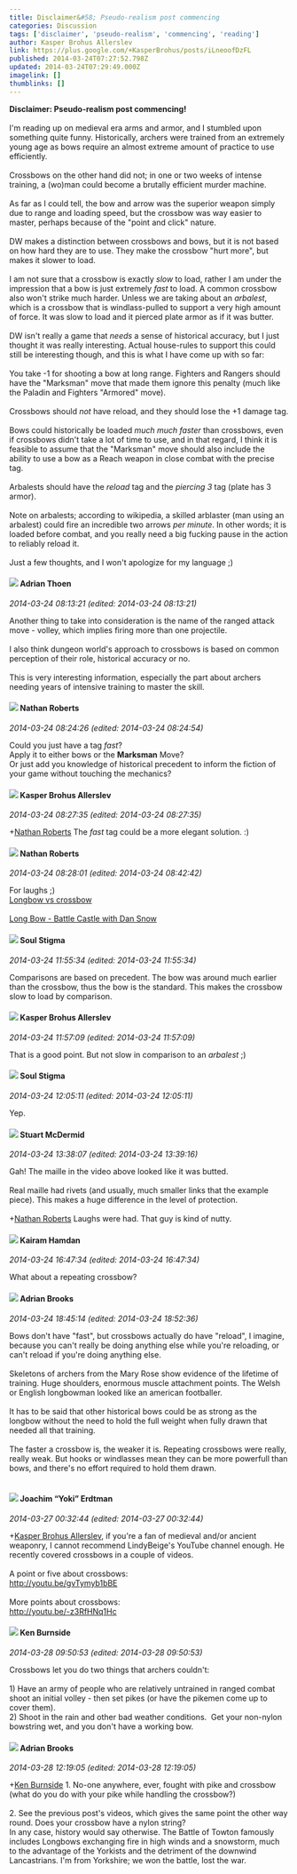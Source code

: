 ```yaml
---
title: Disclaimer&#58; Pseudo-realism post commencing
categories: Discussion
tags: ['disclaimer', 'pseudo-realism', 'commencing', 'reading']
author: Kasper Brohus Allerslev
link: https://plus.google.com/+KasperBrohus/posts/iLneoofDzFL
published: 2014-03-24T07:27:52.798Z
updated: 2014-03-24T07:29:49.000Z
imagelink: []
thumblinks: []
---
```


<b>Disclaimer: Pseudo-realism post commencing!</b><br /><br />I&#39;m reading up on medieval era arms and armor, and I stumbled upon something quite funny. Historically, archers were trained from an extremely young age as bows require an almost extreme amount of practice to use efficiently.<br /><br />Crossbows on the other hand did not; in one or two weeks of intense training, a (wo)man could become a brutally efficient murder machine.<br /><br />As far as I could tell, the bow and arrow was the superior weapon simply due to range and loading speed, but the crossbow was way easier to master, perhaps because of the &quot;point and click&quot; nature.<br /><br />DW makes a distinction between crossbows and bows, but it is not based on how hard they are to use. They make the crossbow &quot;hurt more&quot;, but makes it slower to load.<br /><br />I am not sure that a crossbow is exactly <i>slow</i> to load, rather I am under the impression that a bow is just extremely <i>fast</i> to load. A common crossbow also won&#39;t strike much harder. Unless we are taking about an <i>arbalest</i>, which is a crossbow that is windlass-pulled to support a very high amount of force. It was slow to load and it pierced plate armor as if it was butter.<br /><br />DW isn&#39;t really a game that <i>needs</i> a sense of historical accuracy, but I just thought it was really interesting. Actual house-rules to support this could still be interesting though, and this is what I have come up with so far:<br /><br />You take -1 for shooting a bow at long range. Fighters and Rangers should have the &quot;Marksman&quot; move that made them ignore this penalty (much like the Paladin and Fighters &quot;Armored&quot; move).<br /><br />Crossbows should <i>not</i> have reload, and they should lose the +1 damage tag.<br /><br />Bows could historically be loaded <i>much much faster</i> than crossbows, even if crossbows didn&#39;t take a lot of time to use, and in that regard, I think it is feasible to assume that the &quot;Marksman&quot; move should also include the ability to use a bow as a Reach weapon in close combat with the precise tag.<br /><br />Arbalests should have the <i>reload</i> tag and the <i>piercing 3</i> tag (plate has 3 armor).<br /><br />Note on arbalests; according to wikipedia, a skilled arblaster (man using an arbalest) could fire an incredible two arrows <i>per minute</i>. In other words; it is loaded before combat, and you really need a big fucking pause in the action to reliably reload it.<br /><br />Just a few thoughts, and I won&#39;t apologize for my language ;)
<div id='comment z131w1o4fwmzyl5br04ccboiarzdtj14dhs'>
  <h4><img src='{{site.baseurl}}//images/avatars/113847025671240258531_photo.jpg'> Adrian Thoen</h4>
      <p><cite>2014-03-24 08:13:21 (edited: 2014-03-24 08:13:21)</cite></p>
        <p>Another thing to take into consideration is the name of the ranged attack move - volley, which implies firing more than one projectile.<br /><br />I also think dungeon world&#39;s approach to crossbows is based on common perception of their role, historical accuracy or no.<br /><br />This is very interesting information, especially the part about archers needing years of intensive training to master the skill.</p>
</div>
        

<div id='comment z131w1o4fwmzyl5br04ccboiarzdtj14dhs'>
  <h4><img src='{{site.baseurl}}//images/avatars/117646243340764868749_photo.jpg'> Nathan Roberts</h4>
      <p><cite>2014-03-24 08:24:26 (edited: 2014-03-24 08:24:54)</cite></p>
        <p>Could you just have a tag <i>fast</i>?<br />Apply it to either bows or the <b>Marksman</b> Move?<br />Or just add you knowledge of historical precedent to inform the fiction of your game without touching the mechanics?</p>
</div>
        

<div id='comment z131w1o4fwmzyl5br04ccboiarzdtj14dhs'>
  <h4><img src='{{site.baseurl}}//images/avatars/110937611143261107555_photo.jpg'> Kasper Brohus Allerslev</h4>
      <p><cite>2014-03-24 08:27:35 (edited: 2014-03-24 08:27:35)</cite></p>
        <p><span class="proflinkWrapper"><span class="proflinkPrefix">+</span><a class="proflink" href="https://plus.google.com/117646243340764868749" oid="117646243340764868749">Nathan Roberts</a></span> The <i>fast</i> tag could be a more elegant solution. :)</p>
</div>
        

<div id='comment z131w1o4fwmzyl5br04ccboiarzdtj14dhs'>
  <h4><img src='{{site.baseurl}}//images/avatars/117646243340764868749_photo.jpg'> Nathan Roberts</h4>
      <p><cite>2014-03-24 08:28:01 (edited: 2014-03-24 08:42:42)</cite></p>
        <p>For laughs ;)<br /><a href="https://www.youtube.com/watch?v=-G86vNxuIB0" class="ot-anchor">Longbow vs crossbow</a><br /><br /><a href="https://www.youtube.com/watch?v=bGcm-J1ggfw" class="ot-anchor">Long Bow - Battle Castle with Dan Snow</a></p>
</div>
        

<div id='comment z131w1o4fwmzyl5br04ccboiarzdtj14dhs'>
  <h4><img src='{{site.baseurl}}//images/avatars/111544129432437862475_photo.jpg'> Soul Stigma</h4>
      <p><cite>2014-03-24 11:55:34 (edited: 2014-03-24 11:55:34)</cite></p>
        <p>Comparisons are based on precedent.  The bow was around much earlier than the crossbow, thus the bow is the standard.  This makes the crossbow slow to load by comparison.</p>
</div>
        

<div id='comment z131w1o4fwmzyl5br04ccboiarzdtj14dhs'>
  <h4><img src='{{site.baseurl}}//images/avatars/110937611143261107555_photo.jpg'> Kasper Brohus Allerslev</h4>
      <p><cite>2014-03-24 11:57:09 (edited: 2014-03-24 11:57:09)</cite></p>
        <p>That is a good point. But not slow in comparison to an <i>arbalest</i> ;)</p>
</div>
        

<div id='comment z131w1o4fwmzyl5br04ccboiarzdtj14dhs'>
  <h4><img src='{{site.baseurl}}//images/avatars/111544129432437862475_photo.jpg'> Soul Stigma</h4>
      <p><cite>2014-03-24 12:05:11 (edited: 2014-03-24 12:05:11)</cite></p>
        <p>Yep.</p>
</div>
        

<div id='comment z131w1o4fwmzyl5br04ccboiarzdtj14dhs'>
  <h4><img src='{{site.baseurl}}//images/avatars/106869300898899999469_photo.jpg'> Stuart McDermid</h4>
      <p><cite>2014-03-24 13:38:07 (edited: 2014-03-24 13:39:16)</cite></p>
        <p>Gah! The maille in the video above looked like it was butted.<br /><br />Real maille had rivets (and usually, much smaller links that the example piece). This makes a huge difference in the level of protection.<br /><br /><span class="proflinkWrapper"><span class="proflinkPrefix">+</span><a class="proflink" href="https://plus.google.com/117646243340764868749" oid="117646243340764868749">Nathan Roberts</a></span> Laughs were had. That guy is kind of nutty. </p>
</div>
        

<div id='comment z131w1o4fwmzyl5br04ccboiarzdtj14dhs'>
  <h4><img src='{{site.baseurl}}//images/avatars/112378112209094793752_photo.jpg'> Kairam Hamdan</h4>
      <p><cite>2014-03-24 16:47:34 (edited: 2014-03-24 16:47:34)</cite></p>
        <p>What about a repeating crossbow?</p>
</div>
        

<div id='comment z131w1o4fwmzyl5br04ccboiarzdtj14dhs'>
  <h4><img src='{{site.baseurl}}//images/avatars/108928966972117411243_photo.jpg'> Adrian Brooks</h4>
      <p><cite>2014-03-24 18:45:14 (edited: 2014-03-24 18:52:36)</cite></p>
        <p>Bows don&#39;t have &quot;fast&quot;, but crossbows actually do have &quot;reload&quot;, I imagine, because you can&#39;t really be doing anything else while you&#39;re reloading, or can&#39;t reload if you&#39;re doing anything else. <br /><br />Skeletons of archers from the Mary Rose show evidence of the lifetime of training. Huge shoulders, enormous muscle attachment points. The Welsh or English longbowman looked like an american footballer. <br /><br />It has to be said that other historical bows could be as strong as the longbow without the need to hold the full weight when fully drawn that needed all that training.<br /><br />The faster a crossbow is, the weaker it is. Repeating crossbows were really, really weak. But hooks or windlasses mean they can be more powerfull than bows, and there&#39;s no effort required to hold them drawn.<br /><br /></p>
</div>
        

<div id='comment z131w1o4fwmzyl5br04ccboiarzdtj14dhs'>
  <h4><img src='{{site.baseurl}}//images/avatars/117540790518719917699_photo.jpg'> Joachim “Yoki” Erdtman</h4>
      <p><cite>2014-03-27 00:32:44 (edited: 2014-03-27 00:32:44)</cite></p>
        <p><span class="proflinkWrapper"><span class="proflinkPrefix">+</span><a class="proflink" href="https://plus.google.com/110937611143261107555" oid="110937611143261107555">Kasper Brohus Allerslev</a></span>, if you&#39;re a fan of medieval and/or ancient weaponry, I cannot recommend LindyBeige&#39;s YouTube channel enough. He recently covered crossbows in a couple of videos.<br /> <br />A point or five about crossbows:<br /><a href="http://youtu.be/gvTymyb1bBE" class="ot-anchor">http://youtu.be/gvTymyb1bBE</a><br /><br />More points about crossbows:<br /><a href="http://youtu.be/-z3RfHNq1Hc" class="ot-anchor">http://youtu.be/-z3RfHNq1Hc</a></p>
</div>
        

<div id='comment z131w1o4fwmzyl5br04ccboiarzdtj14dhs'>
  <h4><img src='{{site.baseurl}}//images/avatars/110585918309275275520_photo.jpg'> Ken Burnside</h4>
      <p><cite>2014-03-28 09:50:53 (edited: 2014-03-28 09:50:53)</cite></p>
        <p>Crossbows let you do two things that archers couldn&#39;t:<br /><br />1) Have an army of people who are relatively untrained in ranged combat shoot an initial volley - then set pikes (or have the pikemen come up to cover them).<br />2) Shoot in the rain and other bad weather conditions.  Get your non-nylon bowstring wet, and you don&#39;t have a working bow.  </p>
</div>
        

<div id='comment z131w1o4fwmzyl5br04ccboiarzdtj14dhs'>
  <h4><img src='{{site.baseurl}}//images/avatars/108928966972117411243_photo.jpg'> Adrian Brooks</h4>
      <p><cite>2014-03-28 12:19:05 (edited: 2014-03-28 12:19:05)</cite></p>
        <p><span class="proflinkWrapper"><span class="proflinkPrefix">+</span><a class="proflink" href="https://plus.google.com/110585918309275275520" oid="110585918309275275520">Ken Burnside</a></span> 1. No-one anywhere, ever, fought with pike and crossbow (what do you do with your pike while handling the crossbow?)<br /><br />2. See the previous post&#39;s videos, which gives the same point the other way round. Does your crossbow have a nylon string?<br />In any case, history would say otherwise. The Battle of Towton famously includes Longbows exchanging fire in high winds and a snowstorm, much to the advantage of the Yorkists and the detriment of the downwind Lancastrians. I&#39;m from Yorkshire; we won the battle, lost the war.</p>
</div>
        